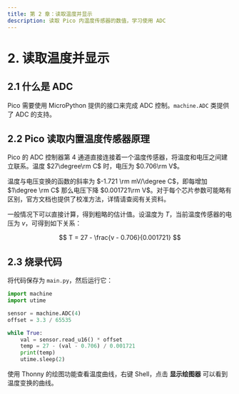 ```yaml
---
title: 第 2 章：读取温度并显示
description: 读取 Pico 内温度传感器的数值，学习使用 ADC
---
```


# 2. 读取温度并显示

## 2.1 什么是 ADC

Pico 需要使用 MicroPython 提供的接口来完成 ADC 控制。`machine.ADC` 类提供了 ADC 的支持。

## 2.2 Pico 读取内置温度传感器原理

Pico 的 ADC 控制器第 4 通道直接连接着一个温度传感器，将温度和电压之间建立联系。温度 $27\degree\rm C$ 时，电压为 $0.706\rm V$。

温度与电压变换的函数的斜率为 $-1.721 \rm mV/\degree C$，即每增加 $1\degree \rm C$ 那么电压下降 $0.001721\rm V$。对于每个芯片参数可能略有区别，官方文档也提供了校准方法，详情请查阅有关资料。

一般情况下可以直接计算，得到粗略的估计值。设温度为 $T$，当前温度传感器的电压为 $v$，可得到如下关系：

$$
T = 27 - \frac{v - 0.706}{0.001721}
$$

## 2.3 烧录代码

将代码保存为 `main.py`，然后运行它：

```python
import machine
import utime

sensor = machine.ADC(4)
offset = 3.3 / 65535

while True:
    val = sensor.read_u16() * offset
    temp = 27 - (val - 0.706) / 0.001721
    print(temp)
    utime.sleep(2)
```

使用 Thonny 的绘图功能查看温度曲线，右键 Shell，点击 **显示绘图器** 可以看到温度变换的曲线。
